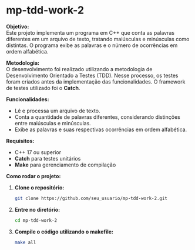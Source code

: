 # mp-tdd-work-2

**Objetivo:**  
Este projeto implementa um programa em C++ que conta as palavras diferentes em um arquivo de texto, tratando maiúsculas e minúsculas como distintas. O programa exibe as palavras e o número de ocorrências em ordem alfabética.

**Metodologia:**  
O desenvolvimento foi realizado utilizando a metodologia de Desenvolvimento Orientado a Testes (TDD). Nesse processo, os testes foram criados antes da implementação das funcionalidades. O framework de testes utilizado foi o **Catch**.

**Funcionalidades:**  
- Lê e processa um arquivo de texto.
- Conta a quantidade de palavras diferentes, considerando distinções entre maiúsculas e minúsculas.
- Exibe as palavras e suas respectivas ocorrências em ordem alfabética.

**Requisitos:**
- C++ 17 ou superior
- **Catch** para testes unitários
- **Make** para gerenciamento de compilação

**Como rodar o projeto:**

1. **Clone o repositório:**
   ```bash
   git clone https://github.com/seu_usuario/mp-tdd-work-2.git
   ```
2. **Entre no diretório:**
   ```bash
   cd mp-tdd-work-2
   ```
3. **Compile o código utilizando o makefile:**
   ```bash
   make all
   ```
   
